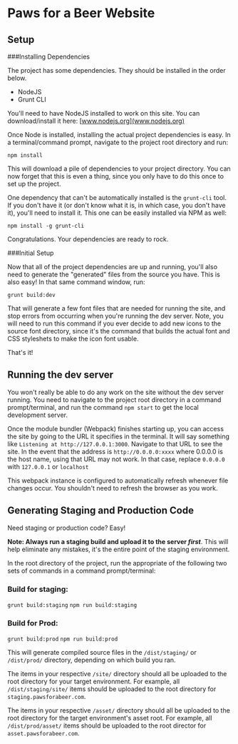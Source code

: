 # Paws for a Beer Website

## Setup

###Installing Dependencies

The project has some dependencies. They should be installed in the order below.

 - NodeJS
 - Grunt CLI

You'll need to have NodeJS installed to work on this site.
You can download/install it here: [www.nodejs.org](www.nodejs.org)

Once Node is installed, installing the actual project dependencies is easy. In a terminal/command prompt, navigate to the project root directory and run:

`npm install`

This will download a pile of dependencies to your project directory. You can now forget that this is even a thing, since you only have to do this once to set up the project.

One dependency that can't be automatically installed is the `grunt-cli` tool. If you don't have it (or don't know what it is, in which case, you don't have it), you'll need to install it. This one can be easily installed via NPM as well:

`npm install -g grunt-cli`

Congratulations. Your dependencies are ready to rock.

###Initial Setup

Now that all of the project dependencies are up and running, you'll also need to generate the "generated" files from the source you have. This is also easy!
In that same command window, run:

`grunt build:dev`

That will generate a few font files that are needed for running the site, and stop errors from occurring when you're running the dev server.
Note, you will need to run this command if you ever decide to add new icons to the source font directory, since it's the command that builds the actual font and CSS styleshets to make the icon font usable.

That's it!

## Running the dev server

You won't really be able to do any work on the site without the dev server running. You need to navigate to the project root directory in a command prompt/terminal, and run the command `npm start` to get the local development server.

Once the module bundler (Webpack) finishes starting up, you can access the site by going to the URL it specifies in the terminal. It will say something like `Listening at http://127.0.0.1:3000`. Navigate to that URL to see the site. In the event that the address is `http://0.0.0.0:xxxx` where 0.0.0.0 is the host name, using that URL may not work. In that case, replace `0.0.0.0` with `127.0.0.1` or `localhost`

This webpack instance is configured to automatically refresh whenever file changes occur. You shouldn't need to refresh the browser as you work.

## Generating Staging and Production Code
Need staging or production code? Easy!

**Note: Always run a staging build and upload it to the server _first_**. This will help eliminate any mistakes, it's the entire point of the staging environment.

In the root directory of the project, run the appropriate of the following two sets of commands in a command prompt/terminal:

### Build for staging:
`grunt build:staging`
`npm run build:staging`

### Build for Prod:
`grunt build:prod`
`npm run build:prod`

This will generate compiled source files in the `/dist/staging/` or `/dist/prod/` directory, depending on which build you ran. 

The items in your respective `/site/` directory should all be uploaded to the root directory for your target environment. For example, all `/dist/staging/site/` items should be uploaded to the root directory for `staging.pawsforabeer.com`.

The items in your respective `/asset/` directory should all be uploaded to the root directory for the target environment's asset root. For example, all `/dist/prod/asset/` items should be uploaded to the root director for `asset.pawsforabeer.com`.
